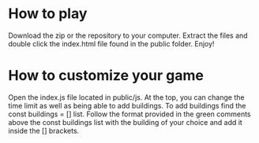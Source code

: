 # How to play

Download the zip or the repository to your computer.
Extract the files and double click the index.html file found in the public folder.
Enjoy!

# How to customize your game

Open the index.js file located in public/js.
At the top, you can change the time limit as well as being able to add buildings.
To add buildings find the const buildings = [] list.
Follow the format provided in the green comments above the const buildings list with the building of your choice and add it inside the [] brackets.
